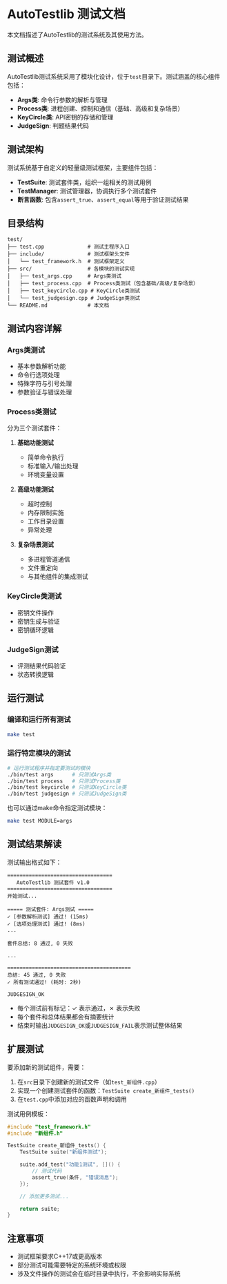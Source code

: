 # AutoTestlib 测试文档

本文档描述了AutoTestlib的测试系统及其使用方法。

## 测试概述

AutoTestlib测试系统采用了模块化设计，位于`test`目录下。测试涵盖的核心组件包括：

- **Args类**: 命令行参数的解析与管理
- **Process类**: 进程创建、控制和通信（基础、高级和复杂场景）
- **KeyCircle类**: API密钥的存储和管理
- **JudgeSign**: 判题结果代码

## 测试架构

测试系统基于自定义的轻量级测试框架，主要组件包括：

- **TestSuite**: 测试套件类，组织一组相关的测试用例
- **TestManager**: 测试管理器，协调执行多个测试套件
- **断言函数**: 包含`assert_true`、`assert_equal`等用于验证测试结果

## 目录结构

```
test/
├── test.cpp              # 测试主程序入口
├── include/              # 测试框架头文件
│   └── test_framework.h  # 测试框架定义
├── src/                  # 各模块的测试实现
│   ├── test_args.cpp     # Args类测试
│   ├── test_process.cpp  # Process类测试（包含基础/高级/复杂场景）
│   ├── test_keycircle.cpp # KeyCircle类测试
│   └── test_judgesign.cpp # JudgeSign类测试
└── README.md             # 本文档
```

## 测试内容详解

### Args类测试
- 基本参数解析功能
- 命令行选项处理
- 特殊字符与引号处理
- 参数验证与错误处理

### Process类测试
分为三个测试套件：

1. **基础功能测试**
   - 简单命令执行
   - 标准输入/输出处理
   - 环境变量设置

2. **高级功能测试**
   - 超时控制
   - 内存限制实施
   - 工作目录设置
   - 异常处理

3. **复杂场景测试**
   - 多进程管道通信
   - 文件重定向
   - 与其他组件的集成测试

### KeyCircle类测试
- 密钥文件操作
- 密钥生成与验证
- 密钥循环逻辑

### JudgeSign测试
- 评测结果代码验证
- 状态转换逻辑

## 运行测试

### 编译和运行所有测试

```bash
make test
```

### 运行特定模块的测试

```bash
# 运行测试程序并指定要测试的模块
./bin/test args      # 只测试Args类
./bin/test process   # 只测试Process类
./bin/test keycircle # 只测试KeyCircle类
./bin/test judgesign # 只测试JudgeSign类
```

也可以通过make命令指定测试模块：

```bash
make test MODULE=args
```

## 测试结果解读

测试输出格式如下：

```
==================================
   AutoTestlib 测试套件 v1.0
==================================
开始测试...

===== 测试套件: Args测试 =====
✓ [参数解析测试] 通过! (15ms)
✓ [选项处理测试] 通过! (8ms)
...

套件总结: 8 通过, 0 失败

...

========================================
总结: 45 通过, 0 失败
✓ 所有测试通过! (耗时: 2秒)

JUDGESIGN_OK
```

- 每个测试前有标记：✓ 表示通过，✗ 表示失败
- 每个套件和总体结果都会有摘要统计
- 结束时输出`JUDGESIGN_OK`或`JUDGESIGN_FAIL`表示测试整体结果

## 扩展测试

要添加新的测试组件，需要：

1. 在`src`目录下创建新的测试文件（如`test_新组件.cpp`）
2. 实现一个创建测试套件的函数：`TestSuite create_新组件_tests()`
3. 在`test.cpp`中添加对应的函数声明和调用

测试用例模板：

```cpp
#include "test_framework.h"
#include "新组件.h"

TestSuite create_新组件_tests() {
    TestSuite suite("新组件测试");

    suite.add_test("功能1测试", []() {
        // 测试代码
        assert_true(条件, "错误消息");
    });

    // 添加更多测试...

    return suite;
}
```

## 注意事项

- 测试框架要求C++17或更高版本
- 部分测试可能需要特定的系统环境或权限
- 涉及文件操作的测试会在临时目录中执行，不会影响实际系统
